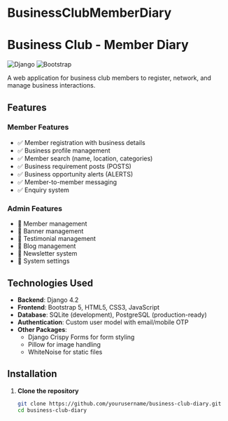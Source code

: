# BusinessClubMemberDiary
# Business Club - Member Diary

![Django](https://img.shields.io/badge/Django-092E20?style=for-the-badge&logo=django&logoColor=white)
![Bootstrap](https://img.shields.io/badge/Bootstrap-563D7C?style=for-the-badge&logo=bootstrap&logoColor=white)

A web application for business club members to register, network, and manage business interactions.

## Features

### Member Features
- ✅ Member registration with business details
- ✅ Business profile management
- ✅ Member search (name, location, categories)
- ✅ Business requirement posts (POSTS)
- ✅ Business opportunity alerts (ALERTS)
- ✅ Member-to-member messaging
- ✅ Enquiry system

### Admin Features
- 🔧 Member management
- 🔧 Banner management
- 🔧 Testimonial management
- 🔧 Blog management
- 🔧 Newsletter system
- 🔧 System settings

## Technologies Used

- **Backend**: Django 4.2
- **Frontend**: Bootstrap 5, HTML5, CSS3, JavaScript
- **Database**: SQLite (development), PostgreSQL (production-ready)
- **Authentication**: Custom user model with email/mobile OTP
- **Other Packages**:
  - Django Crispy Forms for form styling
  - Pillow for image handling
  - WhiteNoise for static files

## Installation

1. **Clone the repository**
   ```bash
   git clone https://github.com/yourusername/business-club-diary.git
   cd business-club-diary